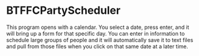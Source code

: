 # BTFFCPartyScheduler
This program opens with a calendar. You select a date, press enter, and it will bring up a form for that specific day. You can enter in information to schedule large groups of people and it will automatically save it to text files and pull from those files when you click on that same date at a later time.
